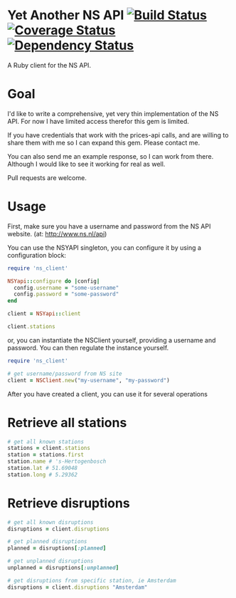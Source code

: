 Yet Another NS API [![Build Status](https://travis-ci.org/stefanhendriks/ns-api.png?branch=master)](https://travis-ci.org/stefanhendriks/ns-api) [![Coverage Status](https://coveralls.io/repos/stefanhendriks/ns-api/badge.png)](https://coveralls.io/r/stefanhendriks/ns-api) [![Dependency Status](https://gemnasium.com/stefanhendriks/ns-api.png)](https://gemnasium.com/stefanhendriks/ns-api)
==================
A Ruby client for the NS API.

Goal
====
I'd like to write a comprehensive, yet very thin implementation of the NS API. For now I have limited access therefor this gem is limited.

If you have credentials that work with the prices-api calls, and are willing to share them with me so I can expand this gem. Please contact me.

You can also send me an example response, so I can work from there. Although I would like to see it working for real as well.

Pull requests are welcome.

Usage
=====
First, make sure you have a username and password from the NS API website. (at: http://www.ns.nl/api)

You can use the NSYAPI singleton, you can configure it by using a configuration block:
```ruby
require 'ns_client'

NSYapi::configure do |config|
  config.username = "some-username"
  config.password = "some-password"
end

client = NSYapi::client

client.stations
```

or, you can instantiate the NSClient yourself, providing a username and password. You can then regulate the instance yourself.

```ruby
require 'ns_client'

# get username/password from NS site
client = NSClient.new("my-username", "my-password")

```

After you have created a client, you can use it for several operations

Retrieve all stations
=====================

```ruby
# get all known stations
stations = client.stations
station = stations.first
station.name # 's-Hertogenbosch
station.lat # 51.69048
station.long # 5.29362
```

Retrieve disruptions
====================
```ruby
# get all known disruptions
disruptions = client.disruptions

# get planned disruptions
planned = disruptions[:planned]

# get unplanned disruptions
unplanned = disruptions[:unplanned]

# get disruptions from specific station, ie Amsterdam
disruptions = client.disruptions "Amsterdam"
```
